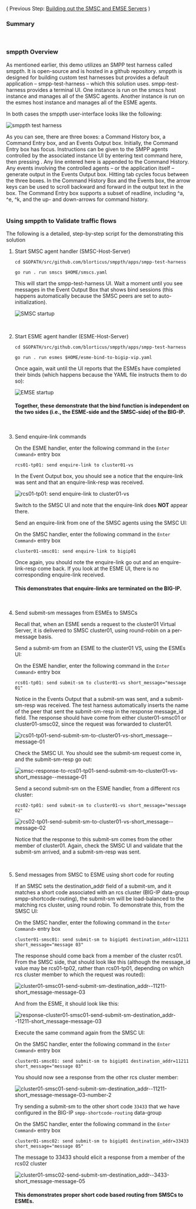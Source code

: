 ( Previous Step: [Building out the SMSC and EMSE Servers](https://github.com/grmarxer/Short_Message_Peer-to-Peer_Protocol/blob/master/procedures/1-Building_out_SMSC_and_ESME.md) )  

### Summary  


<br/>   

### smppth Overview

As mentioned earlier, this demo utilizes an SMPP test harness called smppth.  It is open-source and is hosted in a github repository.  smppth is designed for building custom test harnesses but provides a default application – smpp-test-harness – which this solution uses.  smpp-test-harness provides a terminal UI.  One instance is run on the smscs host instance and manages all of the SMSC agents.  Another instance is run on the esmes host instance and manages all of the ESME agents.  

In both cases the smppth user-interface looks like the following:  

![smppth test harness](https://github.com/grmarxer/Short_Message_Peer-to-Peer_Protocol/blob/master/illustrations/smppth-blank-screen.PNG)  


As you can see, there are three boxes: a Command History box, a Command Entry box, and an Events Output box.  Initially, the Command Entry box has focus.  Instructions can be given to the SMPP agents controlled by the associated instance UI by entering text command here, then pressing <enter>.  Any line entered here is appended to the Command History.  Any events involving the controlled agents – or the application itself – generate output in the Events Output box.  Hitting tab cycles focus between the three boxes.  In the Command History Box and the Events box, the arrow keys can be used to scroll backward and forward in the output text in the box.  The Command Entry box supports a subset of readline, including ^a, ^e, ^k, and the up- and down-arrows for command history.  
<br/>   

### Using smppth to Validate traffic flows 

The following is a detailed, step-by-step script for the demonstrating this solution  

1. Start SMSC agent handler (SMSC-Host-Server)

    ```
    cd $GOPATH/src/github.com/blorticus/smppth/apps/smpp-test-harness
    ```  
    ```
    go run . run smscs $HOME/smscs.yaml
    ```  

    This will start the smpp-test-harness UI.  Wait a moment until you see messages in the Event Output Box that shows bind sessions (this happens automatically because the SMSC peers are set to auto-initialization).  

    ![SMSC startup](https://github.com/grmarxer/Short_Message_Peer-to-Peer_Protocol/blob/master/illustrations/smsc_go_run.PNG)


<br/>   

2. Start ESME agent handler  (ESME-Host-Server)

    ```
    cd $GOPATH/src/github.com/blorticus/smppth/apps/smpp-test-harness
    ```  
    ```
    go run . run esmes $HOME/esme-bind-to-bigip-vip.yaml
    ```   

    Once again, wait until the UI reports that the ESMEs have completed their binds (which happens because the YAML file instructs them to do so):  

    ![EMSE startup](https://github.com/grmarxer/Short_Message_Peer-to-Peer_Protocol/blob/master/illustrations/esme_go_run.PNG)  

    #### Together, these demonstrate that the bind function is independent on the two sides (i.e., the ESME-side and the SMSC-side) of the BIG-IP.  
<br/>   

3. Send enquire-link commands  

    On the ESME handler, enter the following command in the `Enter Command>` entry box  
    ```
    rcs01-tp01: send enquire-link to cluster01-vs
    ```  

    In the Event Output box, you should see a notice that the enquire-link was sent and that an enquire-link-resp was received.  

    ![rcs01-tp01: send enquire-link to cluster01-vs](https://github.com/grmarxer/Short_Message_Peer-to-Peer_Protocol/blob/master/illustrations/rcs01-tp01-send-enquire-link-to-cluster01-vs.PNG)  

    Switch to the SMSC UI and note that the enquire-link does __NOT__ appear there.  

    Send an enquire-link from one of the SMSC agents using the SMSC UI:  

    On the SMSC handler, enter the following command in the `Enter Command>` entry box  
    ```
    cluster01-smsc01: send enquire-link to bigip01
    ```  

    Once again, you should note the enquire-link go out and an enquire-link-resp come back.  If you look at the ESME UI, there is no corresponding enquire-link received.

    #### This demonstrates that enquire-links are terminated on the BIG-IP.

<br/>   

4.  Send submit-sm messages from ESMEs to SMSCs  

    Recall that, when an ESME sends a request to the cluster01 Virtual Server, it is delivered to SMSC cluster01, using round-robin on a per-message basis.  

    Send a submit-sm from an ESME to the cluster01 VS, using the ESMEs UI:  

    On the ESME handler, enter the following command in the `Enter Command>` entry box  
    ```
    rcs01-tp01: send submit-sm to cluster01-vs short_message="message 01"
    ```  

    Notice in the Events Output that a submit-sm was sent, and a submit-sm-resp was received.  The test harness automatically inserts the name of the peer that sent the submit-sm-resp in the response message_id field.  The response should have come from either cluster01-smsc01 or cluster01-smsc02, since the request was forwarded to cluster01.

    ![rcs01-tp01-send-submit-sm-to-cluster01-vs-short_message--message-01](https://github.com/grmarxer/Short_Message_Peer-to-Peer_Protocol/blob/master/illustrations/rcs01-tp01-send-submit-sm-to-cluster01-vs-short_message--message-01.png)  


    Check the SMSC UI.  You should see the submit-sm request come in, and the submit-sm-resp go out:  

    ![smsc-response-to-rcs01-tp01-send-submit-sm-to-cluster01-vs-short_message--message-01](https://github.com/grmarxer/Short_Message_Peer-to-Peer_Protocol/blob/master/illustrations/smsc-response-to-rcs01-tp01-send-submit-sm-to-cluster01-vs-short_message--message-01.png)  

    Send a second submit-sm on the ESME handler, from a different rcs cluster:  

    ```
    rcs02-tp01: send submit-sm to cluster01-vs short_message="message 02"
    ```  

    ![rcs02-tp01-send-submit-sm-to-cluster01-vs-short_message--message-02](https://github.com/grmarxer/Short_Message_Peer-to-Peer_Protocol/blob/master/illustrations/rcs02-tp01-send-submit-sm-to-cluster01-vs-short_message--message-02.png)  

    Notice that the response to this submit-sm comes from the other member of cluster01.  Again, check the SMSC UI and validate that the submit-sm arrived, and a submit-sm-resp was sent.  
<br/>   

5. Send messages from SMSC to ESME using short code for routing  

    If an SMSC sets the destination_addr field of a submit-sm, and it matches a short code associated with an rcs cluster (BIG-IP data-group smpp-shortcode-routing), the submit-sm will be load-balanced to the matching rcs cluster, using round robin.  To demonstrate this, from the SMSC UI:  

    On the SMSC handler, enter the following command in the `Enter Command>` entry box  
    ```
    cluster01-smsc01: send submit-sm to bigip01 destination_addr=11211 short_message="message 03"
    ```  

    The response should come back from a member of the cluster rcs01.  From the SMSC side, that should look like this (although the message_id value may be rcs01-tp02, rather than rcs01-tp01, depending on which rcs cluster member to which the request was routed):  

    ![cluster01-smsc01-send-submit-sm-destination_addr--11211-short_message-message-03](https://github.com/grmarxer/Short_Message_Peer-to-Peer_Protocol/blob/master/illustrations/cluster01-smsc01-send-submit-sm-destination_addr--11211-short_message-message-03.png)  


    And from the ESME, it should look like this:  

    ![response-cluster01-smsc01-send-submit-sm-destination_addr--11211-short_message-message-03](https://github.com/grmarxer/Short_Message_Peer-to-Peer_Protocol/blob/master/illustrations/response-cluster01-smsc01-send-submit-sm-destination_addr--11211-short_message-message-03.png)  


    Execute the same command again from the SMSC UI:  

    On the SMSC handler, enter the following command in the `Enter Command>` entry box  
    ```
    cluster01-smsc01: send submit-sm to bigip01 destination_addr=11211 short_message="message 03"
    ```  

    You should now see a response from the other rcs cluster member:  


    ![cluster01-smsc01-send-submit-sm-destination_addr--11211-short_message-message-03-number-2](https://github.com/grmarxer/Short_Message_Peer-to-Peer_Protocol/blob/master/illustrations/cluster01-smsc01-send-submit-sm-destination_addr--11211-short_message-message-03-number-2.png) 

    Try sending a submit-sm to the other short code `33433` that we have configured in the BIG-IP `smpp-shortcode-routing` data-group  

    On the SMSC handler, enter the following command in the `Enter Command>` entry box  
    ```
    cluster01-smsc02: send submit-sm to bigip01 destination_addr=33433 short_message="message 05"
    ```  

    The message to 33433 should elicit a response from a member of the rcs02 cluster  

    ![cluster01-smsc02-send-submit-sm-destination_addr--3433-short_message-message-05](https://github.com/grmarxer/Short_Message_Peer-to-Peer_Protocol/blob/master/illustrations/cluster01-smsc02-send-submit-sm-destination_addr--3433-short_message-message-05.png)


    #### This demonstrates proper short code based routing from SMSCs to ESMEs.  